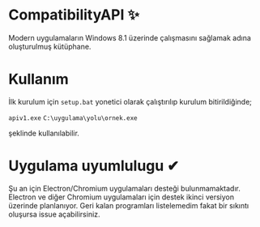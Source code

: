 # CompatibilityAPI ✨
Modern uygulamaların Windows 8.1 üzerinde çalışmasını sağlamak adına oluşturulmuş kütüphane. 

# Kullanım
İlk kurulum için `setup.bat` yonetici olarak çalıştırılıp kurulum bitirildiğinde;                                                                                                  

`apiv1.exe` `C:\uygulama\yolu\ornek.exe`                                                                                                                                         


şeklinde kullanılabilir.

# Uygulama uyumlulugu ✔
Şu an için Electron/Chromium uygulamaları desteği bulunmamaktadır.
Electron ve diğer Chromium uygulamaları için destek ikinci versiyon üzerinde planlanıyor.
Geri kalan programları listelemedim fakat bir sıkıntı oluşursa issue açabilirsiniz.
